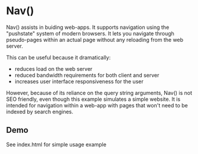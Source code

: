 

# Nav()

Nav() assists in buiding web-apps.
It supports navigation using the "pushstate" system of modern browsers.
It lets you navigate through pseudo-pages within an actual page
without any reloading from the web server.

This can be useful because it dramatically:

- reduces load on the web server
- reduced bandwidth requirements for both client and server
- increases user interface responsiveness for the user

However, because of its reliance on the query string arguments,
Nav() is not SEO friendly, even though this example simulates a simple website.
It is intended for navigation within a web-app with pages that
won't need to be indexed by search engines.

## Demo

See index.html for simple usage example


